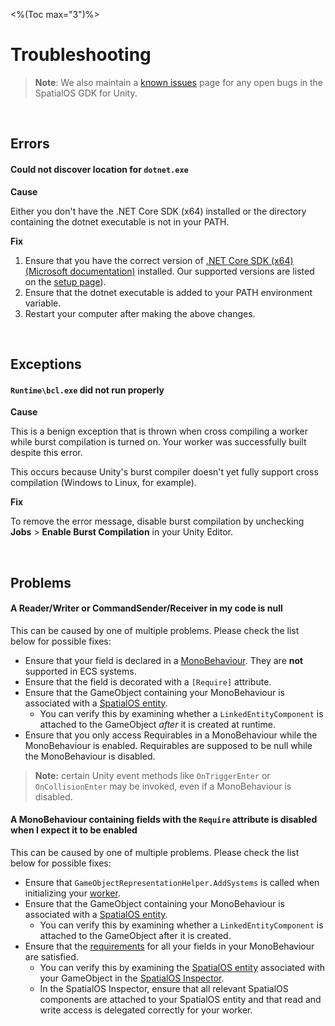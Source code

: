 <%(Toc max="3")%>

# Troubleshooting

> **Note**: We also maintain a [known issues](https://github.com/spatialos/gdk-for-unity/projects/2) page for any open bugs in the SpatialOS GDK for Unity.

<br/>

## Errors

#### Could not discover location for `dotnet.exe`

**Cause**

Either you don't have the .NET Core SDK (x64) installed or the directory containing the dotnet executable is not in your PATH.

**Fix**

1. Ensure that you have the correct version of [.NET Core SDK (x64)(Microsoft documentation)](https://www.microsoft.com/net/download/dotnet-core/) installed. Our supported versions are listed on the [setup page]({{.Site.BaseURL}}/machine-setup)).
1. Ensure that the dotnet executable is added to your PATH environment variable.
1. Restart your computer after making the above changes.

<br/>

## Exceptions

#### `Runtime\bcl.exe` did not run properly

**Cause**

This is a benign exception that is thrown when cross compiling a worker while burst compilation is turned on. Your worker was successfully built despite this error.

This occurs because Unity's burst compiler doesn't yet fully support cross compilation (Windows to Linux, for example).

**Fix**

To remove the error message, disable burst compilation by unchecking **Jobs** > **Enable Burst Compilation** in your Unity Editor.

<br/>

## Problems

#### A Reader/Writer or CommandSender/Receiver in my code is null

This can be caused by one of multiple problems. Please check the list below for possible fixes:

* Ensure that your field is declared in a [MonoBehaviour]({{.Site.BaseURL}}/reference/glossary#monobehaviour). They are **not** supported in ECS systems.
* Ensure that the field is decorated with a `[Require]` attribute.
* Ensure that the GameObject containing your MonoBehaviour is associated with a [SpatialOS entity]({{.Site.BaseURL}}/reference/glossary#spatialos-entity).
  * You can verify this by examining whether a `LinkedEntityComponent` is attached to the GameObject _after_ it is created at runtime.
* Ensure that you only access Requirables in a MonoBehaviour while the MonoBehaviour is enabled. Requirables are supposed to be null while the MonoBehaviour is disabled.

> **Note:** certain Unity event methods like `OnTriggerEnter` or `OnCollisionEnter` may be invoked, even if a MonoBehaviour is disabled.


#### A MonoBehaviour containing fields with the `Require` attribute is disabled when I expect it to be enabled

This can be caused by one of multiple problems. Please check the list below for possible fixes:

* Ensure that `GameObjectRepresentationHelper.AddSystems` is called when initializing your [worker]({{.Site.BaseURL}}/reference/glossary#worker).
* Ensure that the GameObject containing your MonoBehaviour is associated with a [SpatialOS entity]({{.Site.BaseURL}}/reference/glossary#spatialos-entity).
  * You can verify this by examining whether a `LinkedEntityComponent` is attached to the GameObject after it is created.
* Ensure that the [requirements]({{.Site.BaseURL}}/workflows/monobehaviour/interaction/reader-writers/lifecycle) for all your fields in your MonoBehaviour are satisfied.
  * You can verify this by examining the [SpatialOS entity]({{.Site.BaseURL}}/reference/glossary#spatialos-entity) associated with your GameObject in the [SpatialOS Inspector]({{.Site.BaseURL}}/reference/glossary#inspector).
  * In the SpatialOS Inspector, ensure that all relevant SpatialOS components are attached to your SpatialOS entity and that read and write access is delegated correctly for your worker.
